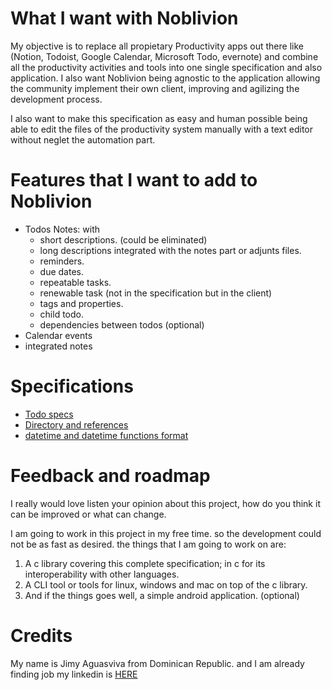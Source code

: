 # What I want with Noblivion

My objective is to replace all propietary Productivity apps out there like (Notion, Todoist, Google Calendar, Microsoft Todo, evernote) and combine all the productivity activities and tools into one single specification and also application. I also want Noblivion being agnostic to the application allowing the community implement their own client, improving and agilizing the development process.

I also want to make this specification as easy and human possible being able to edit the files of the productivity system manually with a text editor without neglet the automation part.

# Features that I want to add to Noblivion

- Todos Notes: with
    - short descriptions. (could be eliminated)
    - long descriptions integrated with the notes part or adjunts files.
    - reminders.
    - due dates.
    - repeatable tasks.
    - renewable task (not in the specification but in the client)
    - tags and properties.
    - child todo.
    - dependencies between todos (optional)
- Calendar events
- integrated notes

# Specifications

- [Todo specs](specs/todo.md)
- [Directory and references](specs/directory_structure_and_references.md)
- [datetime and datetime functions format](specs/datetime_and_datetimes_functions_format.md)

# Feedback and roadmap

I really would love listen your opinion about this project, how do you think it can be improved or what can change.

I am going to work in this project in my free time. so the development could not be as fast as desired. the things that I am going to work on are:

1. A c library covering this complete specification; in c for its interoperability with other languages.
2. A CLI tool or tools for linux, windows and mac on top of the c library.
3. And if the things goes well, a simple android application. (optional)

# Credits

My name is Jimy Aguasviva from Dominican Republic. and I am already finding job my linkedin is [HERE](https://www.linkedin.com/in/jimy-aguasviva-781b32200/)

